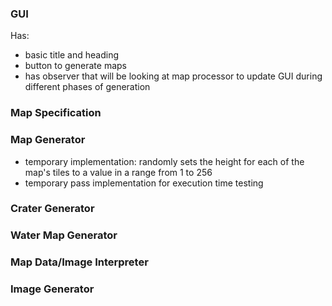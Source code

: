 ### GUI
Has:
* basic title and heading
* button to generate maps
* has observer that will be looking at map processor to update GUI during different phases of generation

### Map Specification

### Map Generator
* temporary implementation: randomly sets the height for each of the map's tiles to a value in a range from 1 to 256 
* temporary pass implementation for execution time testing

### Crater Generator

### Water Map Generator

### Map Data/Image Interpreter

### Image Generator